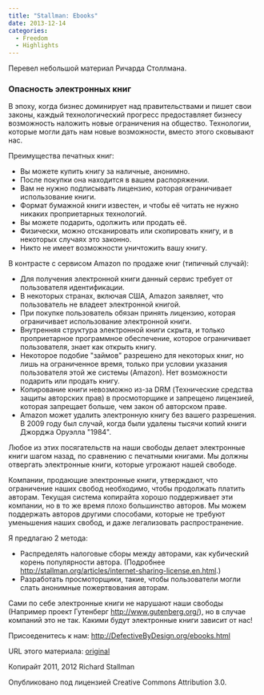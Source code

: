 ```yaml
---
title: "Stallman: Ebooks"
date: 2013-12-14
categories:
  - Freedom
  - Highlights
---
```


Перевел небольшой материал Ричарда Столлмана.
  
### Опасность электронных книг

В эпоху, когда бизнес доминирует над правительствами и пишет свои законы, каждый технологический прогресс предоставляет бизнесу возможность наложить новые ограничения на общество. Технологии, которые могли дать нам новые возможности, вместо этого сковывают нас.

Преимущества печатных книг:

  * Вы можете купить книгу за наличные, анонимно.
  * После покупки она находится в вашем распоряжении.
  * Вам не нужно подписывать лицензию, которая ограничивает использование книги.
  * Формат бумажной книги известен, и чтобы её читать не нужно никаких проприетарных технологий.
  * Вы можете подарить, одолжить или продать её.
  * Физически, можно отсканировать или скопировать книгу, и в некоторых случаях это законно.
  * Никто не имеет возможности уничтожить вашу книгу.

В контрасте с сервисом Amazon по продаже книг (типичный случай):

  * Для получения электронной книги данный сервис требует от пользователя идентификации.
  * В некоторых странах, включая США, Amazon заявляет, что пользователь не владеет электронной книгой.
  * При покупке пользователь обязан принять лицензию, которая ограничивает использование электронной книги.
  * Внутренняя структура электронной книги скрыта, и только проприетарное программное обеспечение, которое ограничивает пользователя, знает как открыть книгу.
  * Некоторое подобие "займов" разрешено для некоторых книг, но лишь на ограниченное время, только при условии указания пользователя этой же системы (Amazon). Нет возможности подарить или продать книгу.
  * Копирование книги невозможно из-за DRM (Технические средства защиты авторских прав) в просмоторщике и запрещено лицензией, которая запрещает больше, чем закон об авторском праве.
  * Amazon может удалить электронную книгу без вашего разрешения. В 2009 году был случай, когда были удалены тысячи копий книги Джорджа Оруэлла "1984".

Любое из этих посягательств на наши свободы делает электронные книги шагом назад, по сравнению с печатными книгами. Мы должны отвергать электронные книги, которые угрожают нашей свободе.

Компании, продающие электронные книги, утверждают, что ограничение наших свобод необходимо, чтобы продолжать платить авторам. Текущая система копирайта хорошо поддерживает эти компании, но в то же время плохо большинство авторов. Мы можем поддержать авторов другими способами, которые не требуют уменьшения наших свобод, и даже легализовать распространение.

Я предлагаю 2 метода:

  * Распределять налоговые сборы между авторами, как кубический корень популярности автора. (Подробнее http://stallman.org/articles/internet-sharing-license.en.html.)
  * Разработать просмоторщики, такие, чтобы пользователи могли слать анонимные пожертвования авторам.

Сами по себе электронные книги не нарушают наши свободы (Например проект Гутенберг http://www.gutenberg.org/), но в случае компаний это не так. Какими будут электронные книги зависит от нас!

Присоеденитесь к нам: http://DefectiveByDesign.org/ebooks.html

URL этого материала: [original](./ebooks-org.pdf)

Копирайт 2011, 2012 Richard Stallman

Опубликовано под лицензией Creative Commons Attribution 3.0.
